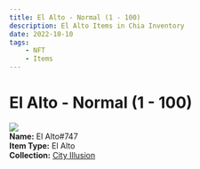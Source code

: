 ```yaml
---
title: El Alto - Normal (1 - 100)
description: El Alto Items in Chia Inventory
date: 2022-10-10
tags:
    - NFT
    - Items
---
```


# El Alto - Normal (1 - 100)
<div class="item_thumbnail">
<img loading="lazy" src="https://cloiaczgoe7hgxvass6rr4ikq3xcskq3zgsuk5kmbnifir2xjvha.arweave.net/EtyACyZxPnNeoJS9GPEKhu4pKhvJpUV1TAtQVEdXTU4"><br/>
<div><strong>Name:</strong> El Alto#747</div>
<div><strong>Item Type:</strong> El Alto</div>
<div><strong>Collection:</strong> <a href="https://www.spacescan.io/xch/nft/collection/col1lend2dcn558km4wcwta4xnkfv3xpcmlp9kyt0m909emvfxechlyqdl5ndg">City Illusion</a></div>
</div>

